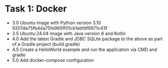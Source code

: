 # Task 1: Docker

- 3.0 Ubuntu image with Python version 3.10 9207da75fb44a75fe965ff01cb1abfdf9971c43f
- 3.5 Ubuntu:24.04 image with Java version 8 and Kotlin
- 4.0 Add the latest Gradle and JDBC SQLite package to the above as part of a Gradle project (build.gradle)
- 4.5 Create a HelloWorld example and run the application via CMD and gradle
- 5.0 Add docker-compose configuration